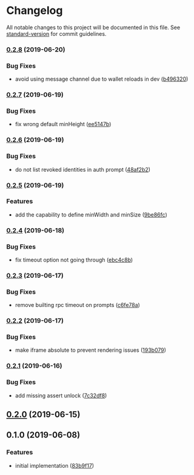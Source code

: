 # Changelog

All notable changes to this project will be documented in this file. See [standard-version](https://github.com/conventional-changelog/standard-version) for commit guidelines.

### [0.2.8](https://github.com/ipfs-shipyard/js-idm-bridge-postmsg/compare/v0.2.7...v0.2.8) (2019-06-20)


### Bug Fixes

* avoid using message channel due to wallet reloads in dev ([b496320](https://github.com/ipfs-shipyard/js-idm-bridge-postmsg/commit/b496320))



### [0.2.7](https://github.com/ipfs-shipyard/js-idm-bridge-postmsg/compare/v0.2.6...v0.2.7) (2019-06-19)


### Bug Fixes

* fix wrong default minHeight ([ee5147b](https://github.com/ipfs-shipyard/js-idm-bridge-postmsg/commit/ee5147b))



### [0.2.6](https://github.com/ipfs-shipyard/js-idm-bridge-postmsg/compare/v0.2.5...v0.2.6) (2019-06-19)


### Bug Fixes

* do not list revoked identities in auth prompt ([48af2b2](https://github.com/ipfs-shipyard/js-idm-bridge-postmsg/commit/48af2b2))



### [0.2.5](https://github.com/ipfs-shipyard/js-idm-bridge-postmsg/compare/v0.2.4...v0.2.5) (2019-06-19)


### Features

* add the capability to define minWidth and minSize ([9be86fc](https://github.com/ipfs-shipyard/js-idm-bridge-postmsg/commit/9be86fc))



### [0.2.4](https://github.com/ipfs-shipyard/js-idm-bridge-postmsg/compare/v0.2.3...v0.2.4) (2019-06-18)


### Bug Fixes

* fix timeout option not going through ([ebc4c8b](https://github.com/ipfs-shipyard/js-idm-bridge-postmsg/commit/ebc4c8b))



### [0.2.3](https://github.com/ipfs-shipyard/js-idm-bridge-postmsg/compare/v0.2.2...v0.2.3) (2019-06-17)


### Bug Fixes

* remove builting rpc timeout on prompts ([c6fe78a](https://github.com/ipfs-shipyard/js-idm-bridge-postmsg/commit/c6fe78a))



### [0.2.2](https://github.com/ipfs-shipyard/js-idm-bridge-postmsg/compare/v0.2.1...v0.2.2) (2019-06-17)


### Bug Fixes

* make iframe absolute to prevent rendering issues ([193b079](https://github.com/ipfs-shipyard/js-idm-bridge-postmsg/commit/193b079))



### [0.2.1](https://github.com/ipfs-shipyard/js-idm-bridge-postmsg/compare/v0.2.0...v0.2.1) (2019-06-16)


### Bug Fixes

* add missing assert unlock ([7c32df8](https://github.com/ipfs-shipyard/js-idm-bridge-postmsg/commit/7c32df8))



## [0.2.0](https://github.com/ipfs-shipyard/js-idm-bridge-postmsg/compare/v0.1.0...v0.2.0) (2019-06-15)



## 0.1.0 (2019-06-08)


### Features

* initial implementation ([83b9f17](https://github.com/ipfs-shipyard/js-idm-bridge-postmsg/commit/83b9f17))
